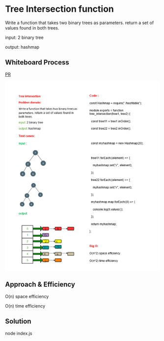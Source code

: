 # Tree Intersection function
<!-- Description of the challenge -->
Write a function that takes two binary trees as parameters. return a set of values found in both trees.

input: 2 binary tree

output: hashmap

## Whiteboard Process
<!-- Embedded whiteboard image -->
[PR]()

![](./treeHash.png)

## Approach & Efficiency
<!-- What approach did you take? Why? What is the Big O space/time for this approach? -->
O(n) space efficiency

O(n) time efficiency
## Solution
<!-- Show how to run your code, and examples of it in action -->
node index.js 